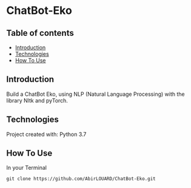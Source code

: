 # ChatBot-Eko


## Table of contents

* [Introduction](#introduction)
* [Technologies](#technologies)
* [How To Use](#how-to-use)

## Introduction

Build a ChatBot Eko, using NLP (Natural Language Processing)
with the library Nltk and pyTorch.

## Technologies

Project created with:
Python 3.7

## How To Use

In your Terminal

```
git clone https://github.com/AbirLOUARD/ChatBot-Eko.git
```


